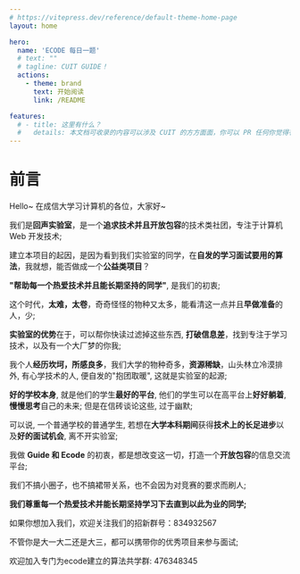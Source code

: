 ```yaml
---
# https://vitepress.dev/reference/default-theme-home-page
layout: home

hero:
  name: 'ECODE 每日一题'
  # text: ""
  # tagline: CUIT GUIDE！
  actions:
    - theme: brand
      text: 开始阅读
      link: /README

features:
  # - title: 这里有什么？
  #   details: 本文档可收录的内容可以涉及 CUIT 的方方面面，你可以 PR 任何你觉得有关 CUIT 的东西; 不是 CUIT 的也可，只要你觉得有益; 
---
```


# 前言

Hello~ 在成信大学习计算机的各位，大家好~

我们是**回声实验室**，是一个**追求技术并且开放包容**的技术类社团，专注于计算机 Web 开发技术;

建立本项目的起因，是因为看到我们实验室的同学，在**自发的学习面试要用的算法**，我就想，能否做成一个**公益类项目**？

**"帮助每一个热爱技术并且能长期坚持的同学"**, 是我们的初衷;

这个时代，**太难，太卷**，奇奇怪怪的物种又太多，能看清这一点并且**早做准备**的人，少;

**实验室的优势**在于，可以帮你快读过滤掉这些东西, **打破信息差**，找到专注于学习技术，以及有一个大厂梦的你我;

我个人**经历坎坷，所感良多**，我们大学的物种奇多，**资源稀缺**，山头林立冷漠排外, 有心学技术的人, 便自发的"抱团取暖", 这就是实验室的起源;

**好的学校本身**, 就是他们的学生**最好的平台**, 他们的学生可以在高平台上**好好躺着**, **慢慢思考**自己的未来; 但是在信砖谈论这些, 过于幽默;

可以说, 一个普通学校的普通学生, 若想在**大学本科期间**获得**技术上的长足进步**以及**好的面试机会**, 离不开实验室; 


我做 **Guide 和 Ecode** 的初衷，都是想改变这一切，打造一个**开放包容**的信息交流平台;

我们不搞小圈子，也不搞裙带关系，也不会因为对竞赛的要求而刷人;

**我们尊重每一个热爱技术并能长期坚持学习下去直到以此为业的同学;**

如果你想加入我们，欢迎关注我们的招新群号：834932567

不管你是大一大二还是大三，都可以携带你的优秀项目来参与面试;

欢迎加入专门为ecode建立的算法共学群: 476348345

